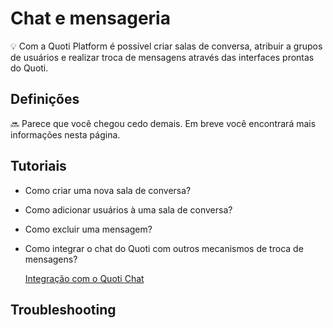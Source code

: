 # Chat e mensageria




💡 Com a Quoti Platform é possível criar salas de conversa, atribuir a grupos de usuários e realizar troca de mensagens através das interfaces prontas do Quoti.



## Definições


🔜 Parece que você chegou cedo demais. Em breve você encontrará mais informações nesta página.



## Tutoriais

- Como criar uma nova sala de conversa?
- Como adicionar usuários à uma sala de conversa?
- Como excluir uma mensagem?
- Como integrar o chat do Quoti com outros mecanismos de troca de mensagens?
    
    [Integração com o Quoti Chat](Chat%20e%20mensageria%20ce1cf75095c1491ea70ac87a5718a27f/Integrac%CC%A7a%CC%83o%20com%20o%20Quoti%20Chat%20e9842c880108400ca4bacf23d04e09ba.md)
    

## Troubleshooting